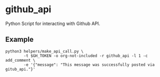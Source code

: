 # github_api
Python Script for interacting with Github API.

## Example
```shell
python3 helpers/make_api_call.py \
        -t $GH_TOKEN -o org-not-included -r github_api -l 1 -c add_comment \
        -e '{"message": "This message was successfully posted via gitub_api."}'
```